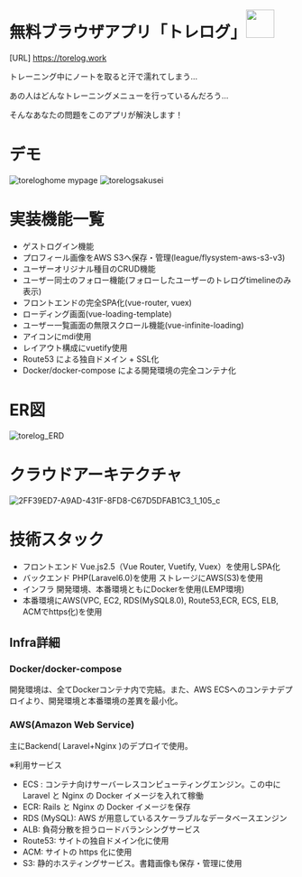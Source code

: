 # 無料ブラウザアプリ「トレログ」<img src="https://user-images.githubusercontent.com/73113050/116174311-1ca5a100-a749-11eb-9bec-66e64fdee4b3.png" width="50" hight="50">
[URL] https://torelog.work

トレーニング中にノートを取ると汗で濡れてしまう…

あの人はどんなトレーニングメニューを行っているんだろう…

そんなあなたの問題をこのアプリが解決します！

# デモ
![toreloghome mypage](https://user-images.githubusercontent.com/73113050/116174410-4f4f9980-a749-11eb-9b1c-7654802da62b.gif) ![torelogsakusei](https://user-images.githubusercontent.com/73113050/116174451-61c9d300-a749-11eb-9ff9-52bcbd8b90bd.gif)

# 実装機能一覧
* ゲストログイン機能
* プロフィール画像をAWS S3へ保存・管理(league/flysystem-aws-s3-v3)
* ユーザーオリジナル種目のCRUD機能
* ユーザー同士のフォロー機能(フォローしたユーザーのトレログtimelineのみ表示)
* フロントエンドの完全SPA化(vue-router, vuex)
* ローディング画面(vue-loading-template)
* ユーザー一覧画面の無限スクロール機能(vue-infinite-loading)
* アイコンにmdi使用
* レイアウト構成にvuetify使用
* Route53 による独自ドメイン + SSL化
* Docker/docker-compose による開発環境の完全コンテナ化

# ER図
![torelog_ERD](https://user-images.githubusercontent.com/73113050/116173986-84a7b780-a748-11eb-974a-1fbe7b1305b6.png)

# クラウドアーキテクチャ
![2FF39ED7-A9AD-431F-8FD8-C67D5DFAB1C3_1_105_c](https://user-images.githubusercontent.com/73113050/116175247-e9641180-a74a-11eb-90f6-7b8cff3b13a0.jpeg)

# 技術スタック
* フロントエンド Vue.js2.5（Vue Router, Vuetify, Vuex）を使用しSPA化
* バックエンド PHP(Laravel6.0)を使用 ストレージにAWS(S3)を使用
* インフラ 開発環境、本番環境ともにDockerを使用(LEMP環境)
* 本番環境にAWS(VPC, EC2, RDS(MySQL8.0), Route53,ECR, ECS, ELB, ACMでhttps化)を使用
## Infra詳細
### Docker/docker-compose
開発環境は、全てDockerコンテナ内で完結。また、AWS ECSへのコンテナデプロイより、開発環境と本番環境の差異を最小化。

### AWS(Amazon Web Service)
主にBackend( Laravel+Nginx )のデプロイで使用。

※利用サービス

* ECS : コンテナ向けサーバーレスコンピューティングエンジン。この中に Laravel と Nginx の Docker イメージを入れて稼働
* ECR: Rails と Nginx の Docker イメージを保存
* RDS (MySQL): AWS が用意しているスケーラブルなデータベースエンジン
* ALB: 負荷分散を担うロードバランシングサービス
* Route53: サイトの独自ドメイン化に使用
* ACM: サイトの https 化に使用
* S3: 静的ホスティングサービス。書籍画像も保存・管理に使用
